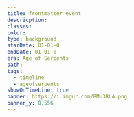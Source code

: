 ```yaml
---
title: frontmatter event
descricption: 
classes: 
color: 
type: background
starDate: 01-01-0
endDate: 01-01-0
era: Age of Serpents
path: 
tags:
  - timeline
  - ageofserpents
showOnTimeLine: true
banner: https://i.imgur.com/RMu3RLA.png
banner_y: 0.556
---
```

